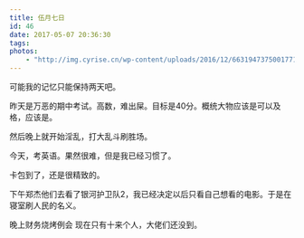 ```yaml
---
title: 伍月七日
id: 46
date: 2017-05-07 20:36:30
tags:
photos:
    - "http://img.cyrise.cn/wp-content/uploads/2016/12/6631947375001771755.jpg"
---
```



可能我的记忆只能保持两天吧。

昨天是万恶的期中考试。高数，难出屎。目标是40分。概统大物应该是可以及格，应该是。

然后晚上就开始淫乱，打大乱斗刷胜场。

今天，考英语。果然很难，但是我已经习惯了。

卡包到了，还是很精致的。

下午郑杰他们去看了银河护卫队2，我已经决定以后只看自己想看的电影。于是在寝室刷人民的名义。

晚上财务烧烤例会 现在只有十来个人，大佬们还没到。

